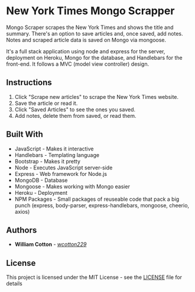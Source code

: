 # New York Times Mongo Scrapper
Mongo Scraper scrapes the New York Times and shows the title and summary. There's an option to save articles and, once saved, add notes. Notes and scraped article data is saved on Mongo via mongoose.

It's a full stack application using node and express for the server, deployment on Heroku, Mongo for the database, and Handlebars for the front-end. It follows a MVC (model view controller) design.

## Instructions

1. Click "Scrape new articles" to scrape the New York Times website.
2. Save the article or read it.
3. Click "Saved Articles" to see the ones you saved.
4. Add notes, delete them from saved, or read them.

## Built With

* JavaScript - Makes it interactive
* Handlebars - Templating language
* Bootstrap - Makes it pretty
* Node - Executes JavaScript server-side
* Express - Web framework for Node.js
* MongoDB - Database
* Mongoose - Makes working with Mongo easier
* Heroku - Deployment
* NPM Packages - Small packages of reuseable code that pack a big punch (express, body-parser, express-handlebars, mongoose, cheerio, axios)

## Authors

* **William Cotton** - *[wcotton229](https://github.com/wcotton229)*

## License

This project is licensed under the MIT License - see the [LICENSE](https://opensource.org/osd) file for details
